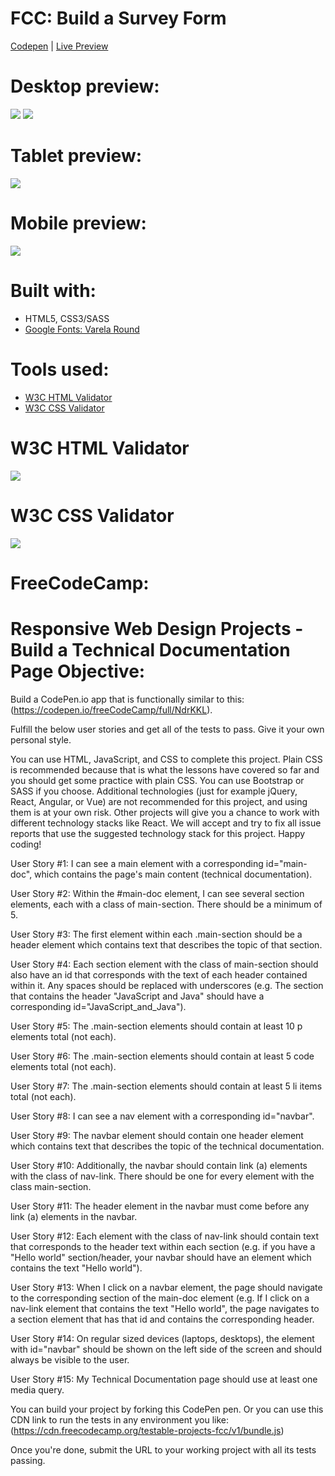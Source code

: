 # FCC: Build a Survey Form

[Codepen](https://codepen.io/ralitsavoronevska/pen/zgvWKQ) | [Live Preview](http://ralitsavoronevska.github.io/fcc-tech-doc-page)

# Desktop preview:

<img src="dist/img/fcc_js_technical_documentation_desktop_preview.png" />
<img src="dist/img/fcc_js_technical_documentation_desktop_with_alert_preview.png" />

# Tablet preview:

<img src="dist/img/fcc_js_technical_documentation_tablet_preview.png" />

# Mobile preview:

<img src="dist/img/fcc_js_technical_documentation_mobile_preview.png"/>

# Built with:

- HTML5, CSS3/SASS
- [Google Fonts: Varela Round](https://fonts.google.com/specimen/Varela+Round)

# Tools used:

- [W3C HTML Validator](https://validator.w3.org/)
- [W3C CSS Validator](https://jigsaw.w3.org/css-validator/)

# W3C HTML Validator

<img src="dist/img/fcc_js_technical_documentation_w3c_html_validator.png" />

# W3C CSS Validator

<img src="dist/img/fcc_js_technical_documentation_w3c_css_validator.png" />

# FreeCodeCamp:

# Responsive Web Design Projects - Build a Technical Documentation Page Objective:

Build a CodePen.io app that is functionally similar to this: (https://codepen.io/freeCodeCamp/full/NdrKKL).

Fulfill the below user stories and get all of the tests to pass. Give it your own personal style.

You can use HTML, JavaScript, and CSS to complete this project. Plain CSS is recommended because that is what the lessons have covered so far and you should get some practice with plain CSS. You can use Bootstrap or SASS if you choose. Additional technologies (just for example jQuery, React, Angular, or Vue) are not recommended for this project, and using them is at your own risk. Other projects will give you a chance to work with different technology stacks like React. We will accept and try to fix all issue reports that use the suggested technology stack for this project. Happy coding!

User Story #1: I can see a main element with a corresponding id="main-doc", which contains the page's main content (technical documentation).

User Story #2: Within the #main-doc element, I can see several section elements, each with a class of main-section. There should be a minimum of 5.

User Story #3: The first element within each .main-section should be a header element which contains text that describes the topic of that section.

User Story #4: Each section element with the class of main-section should also have an id that corresponds with the text of each header contained within it. Any spaces should be replaced with underscores (e.g. The section that contains the header "JavaScript and Java" should have a corresponding id="JavaScript_and_Java").

User Story #5: The .main-section elements should contain at least 10 p elements total (not each).

User Story #6: The .main-section elements should contain at least 5 code elements total (not each).

User Story #7: The .main-section elements should contain at least 5 li items total (not each).

User Story #8: I can see a nav element with a corresponding id="navbar".

User Story #9: The navbar element should contain one header element which contains text that describes the topic of the technical documentation.

User Story #10: Additionally, the navbar should contain link (a) elements with the class of nav-link. There should be one for every element with the class main-section.

User Story #11: The header element in the navbar must come before any link (a) elements in the navbar.

User Story #12: Each element with the class of nav-link should contain text that corresponds to the header text within each section (e.g. if you have a "Hello world" section/header, your navbar should have an element which contains the text "Hello world").

User Story #13: When I click on a navbar element, the page should navigate to the corresponding section of the main-doc element (e.g. If I click on a nav-link element that contains the text "Hello world", the page navigates to a section element that has that id and contains the corresponding header.

User Story #14: On regular sized devices (laptops, desktops), the element with id="navbar" should be shown on the left side of the screen and should always be visible to the user.

User Story #15: My Technical Documentation page should use at least one media query.

You can build your project by forking this CodePen pen. Or you can use this CDN link to run the tests in any environment you like: (https://cdn.freecodecamp.org/testable-projects-fcc/v1/bundle.js)

Once you're done, submit the URL to your working project with all its tests passing.
